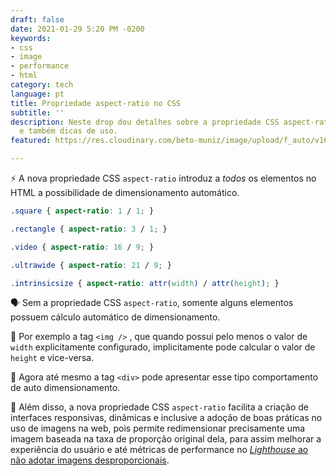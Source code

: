 ```yaml
---
draft: false
date: 2021-01-29 5:20 PM -0200
keywords:
- css
- image
- performance
- html
category: tech
language: pt
title: Propriedade aspect-ratio no CSS
subtitle: ''
description: Neste drop dou detalhes sobre a propriedade CSS aspect-ratio, seu propósito
  e também dicas de uso.
featured: https://res.cloudinary.com/beto-muniz/image/upload/f_auto/v1611948159/Titulo_Image_i03i3b.jpg

---
```

⚡️ A nova propriedade CSS `aspect-ratio` introduz a *todos* os elementos no HTML a possibilidade de dimensionamento automático.

```css
.square { aspect-ratio: 1 / 1; }

.rectangle { aspect-ratio: 3 / 1; }

.video { aspect-ratio: 16 / 9; }

.ultrawide { aspect-ratio: 21 / 9; }

.intrinsicsize { aspect-ratio: attr(width) / attr(height); }
```

🗣 Sem a propriedade CSS `aspect-ratio`, somente alguns elementos possuem cálculo automático de dimensionamento. 

📝 Por exemplo a tag `<img />` , que quando possui pelo menos o valor de `width`  explicitamente configurado, implicitamente pode calcular o valor de `height`  e vice-versa.

🤩 Agora até mesmo a tag `<div>`  pode apresentar esse tipo comportamento de auto dimensionamento.

📣 Além disso, a nova propriedade CSS `aspect-ratio`  facilita a criação de interfaces responsivas, dinâmicas e inclusive a adoção de boas práticas no uso de imagens na web, pois permite redimensionar precisamente uma imagem baseada na taxa de proporção original dela, para assim melhorar a experiência do usuário e até métricas de performance no [*Lighthouse* ao não adotar imagens desproporcionais](https://developers.google.com/web/updates/2017/10/lighthouse#aspect).